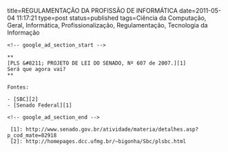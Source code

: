 title=REGULAMENTAÇÃO DA PROFISSÃO DE INFORMÁTICA
date=2011-05-04 11:17:21
type=post
status=published
tags=Ciência da Computação, Geral, Informática, Profissionalização, Regulamentação, Tecnologia da Informação
~~~~~~
<!-- google_ad_section_start -->

**  
[PLS &#8211; PROJETO DE LEI DO SENADO, Nº 607 de 2007.][1]  
Será que agora vai?  
**

Fontes: 

- [SBC][2]  
- [Senado Federal][1]

<!-- google_ad_section_end -->

 [1]: http://www.senado.gov.br/atividade/materia/detalhes.asp?p_cod_mate=82918
 [2]: http://homepages.dcc.ufmg.br/~bigonha/Sbc/plsbc.html